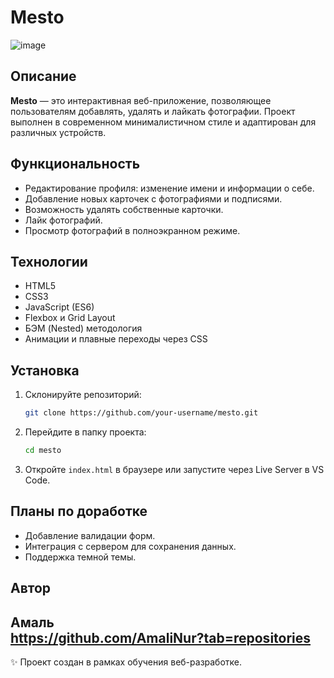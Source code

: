 # Mesto

![image](https://github.com/user-attachments/assets/4c502e1b-6895-4faa-afbc-5f7ad8dc675b)


## Описание
**Mesto** — это интерактивная веб-приложение, позволяющее пользователям добавлять, удалять и лайкать фотографии. Проект выполнен в современном минималистичном стиле и адаптирован для различных устройств.

## Функциональность
- Редактирование профиля: изменение имени и информации о себе.
- Добавление новых карточек с фотографиями и подписями.
- Возможность удалять собственные карточки.
- Лайк фотографий.
- Просмотр фотографий в полноэкранном режиме.

## Технологии
- HTML5
- CSS3
- JavaScript (ES6)
- Flexbox и Grid Layout
- БЭМ (Nested) методология
- Анимации и плавные переходы через CSS

## Установка
1. Склонируйте репозиторий:

   ```bash
   git clone https://github.com/your-username/mesto.git
   ```

2. Перейдите в папку проекта:

   ```bash
   cd mesto
   ```

3. Откройте `index.html` в браузере или запустите через Live Server в VS Code.

## Планы по доработке
- Добавление валидации форм.
- Интеграция с сервером для сохранения данных.
- Поддержка темной темы.

## Автор
**Амаль**  
https://github.com/AmaliNur?tab=repositories
---

✨ Проект создан в рамках обучения веб-разработке.
